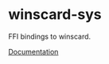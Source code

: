 # winscard-sys #
FFI bindings to winscard.

[Documentation](https://retep998.github.io/doc/winscard-sys/)
